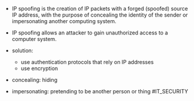 * IP spoofing is the creation of IP packets with a forged (spoofed) source IP address, with the purpose of concealing the identity of the sender or impersonating another computing system.
* IP spoofing allows an attacker to gain unauthorized access to a computer system.
* solution:
    * use authentication protocols that rely on IP addresses
    * use encryption
    
* concealing: hiding
* impersonating: pretending to be another person or thing
#IT_SECURITY 